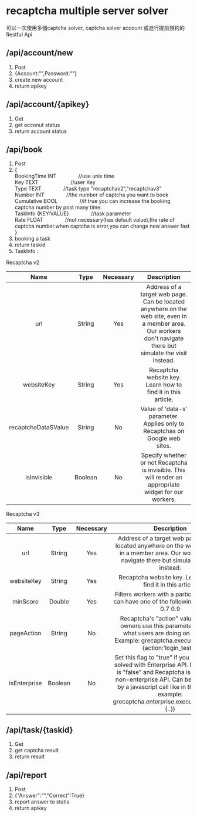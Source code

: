 # recaptcha multiple server solver

可以一次使用多個captcha solver, captcha solver account 或進行提前預約的Restful Api

## /api/account/new 
1. Post
2. {Account:"",Password:""}
3. create new account
4. return apikey
## /api/account/{apikey}
1. Get
2. get acconut status
3. return account status
## /api/book
1. Post
2. {  
   BookingTime INT                    &emsp;&emsp;&emsp;&emsp;//use unix time  
   Key TEXT                           &emsp;&emsp;&emsp;&emsp;&emsp;&emsp;//user Key  
   Type TEXT                          &emsp;&emsp;&emsp;&emsp;//task type "recaptchav2","recaptchav3"  
   Number INT                         &emsp;&emsp;&emsp;&emsp;//the number of captcha you want to book  
   Cumulative BOOL                    &emsp;&emsp;&emsp;&emsp;//if true you can increase the booking captcha number by post many time.  
   TaskInfo {KEY:VALUE}               &emsp;&emsp;&emsp;&emsp;//task parameter  
   Rate FLOAT                         &emsp;&emsp;&emsp;&emsp;//not necessary(has default value),the rate of captcha number.when captcha is error,you can change new answer fast  
   }
3. booking a task
4. return taskid
5. TaskInfo :  

Recaptcha v2  

|Name|Type|Necessary|Description|
|:-----:|:-----:|:-----:|:-----:|
|url|String|Yes|Address of a target web page. Can be located anywhere on the web site, even in a member area. Our workers don't navigate there but simulate the visit instead.|
|websiteKey|String|Yes|Recaptcha website key. Learn how to find it in this article.|
|recaptchaDataSValue|String|No|Value of 'data-s' parameter. Applies only to Recaptchas on Google web sites.|
|isInvisible|Boolean|No|Specify whether or not Recaptcha is invisible. This will render an appropriate widget for our workers.|
Recaptcha v3

|Name|Type|Necessary|Description|
|:-----:|:-----:|:-----:|:-----:|
|url|String|Yes|Address of a target web page. Can be located anywhere on the web site, even in a member area. Our workers don't navigate there but simulate the visit instead.|
|websiteKey|String|Yes|Recaptcha website key. Learn how to find it in this article.|
|minScore|Double|Yes|Filters workers with a particular score. It can have one of the following values: 0.3 0.7 0.9
|pageAction|String|No|Recaptcha's "action" value. Website owners use this parameter to define what users are doing on the page. Example: grecaptcha.execute('site_key', {action:'login_test'})|
|isEnterprise|Boolean|No|Set this flag to "true" if you need this V3 solved with Enterprise API. Default value is "false" and Recaptcha is solved with non-enterprise API. Can be determined by a javascript call like in the following example: grecaptcha.enterprise.execute('site_key', {..})|




## /api/task/{taskid}
1. Get
2. get captcha result
3. return result


## /api/report
1. Post
2. {"Answer":"","Correct":True}
3. report answer to statis
4. return apikey





